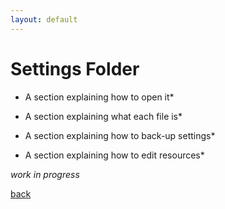 ```yaml
---
layout: default
---
```


# Settings Folder

* A section explaining how to open it*

* A section explaining what each file is*

* A section explaining how to back-up settings*

* A section explaining how to edit resources*

_work in progress_

[back](./)
